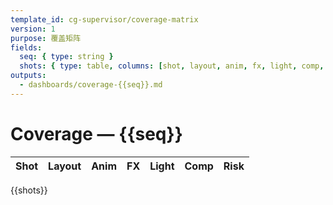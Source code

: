 ```yaml
---
template_id: cg-supervisor/coverage-matrix
version: 1
purpose: 覆盖矩阵
fields:
  seq: { type: string }
  shots: { type: table, columns: [shot, layout, anim, fx, light, comp, risk] }
outputs:
  - dashboards/coverage-{{seq}}.md
---
```


# Coverage — {{seq}}

| Shot | Layout | Anim | FX  | Light | Comp | Risk |
| ---- | ------ | ---- | --- | ----- | ---- | ---- |

{{shots}}
